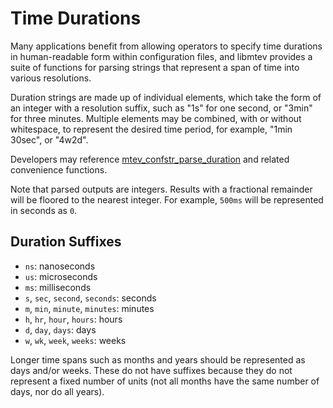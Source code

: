 # Time Durations

Many applications benefit from allowing operators to specify time durations in
human-readable form within configuration files, and libmtev provides a suite of
functions for parsing strings that represent a span of time into various
resolutions.

Duration strings are made up of individual elements, which take the form of an
integer with a resolution suffix, such as "1s" for one second, or "3min" for
three minutes. Multiple elements may be combined, with or without whitespace,
to represent the desired time period, for example, "1min 30sec", or "4w2d".

Developers may reference
[mtev_confstr_parse_duration](apireference/c.md##mtevconfstrparseduration) and
related convenience functions.

Note that parsed outputs are integers. Results with a fractional remainder will
be floored to the nearest integer. For example, `500ms` will be represented in
seconds as `0`.

## Duration Suffixes

* `ns`: nanoseconds
* `us`: microseconds
* `ms`: milliseconds
* `s`, `sec`, `second`, `seconds`: seconds
* `m`, `min`, `minute`, `minutes`: minutes
* `h`, `hr`, `hour`, `hours`: hours
* `d`, `day`, `days`: days
* `w`, `wk`, `week`, `weeks`: weeks

Longer time spans such as months and years should be represented as days and/or
weeks. These do not have suffixes because they do not represent a fixed number
of units (not all months have the same number of days, nor do all years).
